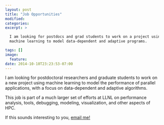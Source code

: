 ```yaml
---
layout: post
title: "Job Opportunities"
modified:
categories:
excerpt: >

  I am looking for postdocs and grad students to work on a project using
  machine learning to model data-dependent and adaptive programs.

tags: []
image:
  feature:
date: 2014-10-10T23:23:53-07:00
---
```


I am looking for postdoctoral researchers and graduate students to
work on a new project using machine learning to model the performance
of parallel applications, with a focus on data-dependent and adaptive
algorithms.

This job is part of a much larger set of efforts at LLNL on
performance analysis, tools, debugging, modeling, visualization, and
other aspects of HPC.

If this sounds interesting to you, [email me!](mailto:tgamblin@llnl.gov)
